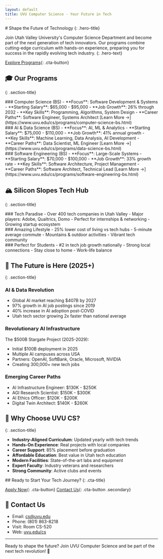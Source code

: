 ```yaml
---
layout: default
title: UVU Computer Science - Your Future in Tech
---
```


<div class="hero-section" markdown="1">
# Shape the Future of Technology
{: .hero-title}

Join Utah Valley University's Computer Science Department and become part of the next generation of tech innovators. Our programs combine cutting-edge curriculum with hands-on experience, preparing you for success in the rapidly evolving tech industry.
{: .hero-text}

[Explore Programs](https://www.uvu.edu/cs/programs/){: .cta-button}
</div>

## 🎓 Our Programs
{: .section-title}

<div class="program-cards" markdown="1">

<div class="program-card" markdown="1">
### Computer Science (BS)
- **Focus**: Software Development & Systems
- **Starting Salary**: $65,000 - $95,000
- **Job Growth**: 26% through 2032
- **Key Skills**: Programming, Algorithms, System Design
- **Career Paths**: Software Engineer, Systems Architect
[Learn More →](https://www.uvu.edu/cs/programs/computer-science-bs.html)
</div>

<div class="program-card" markdown="1">
### AI & Data Science (BS)
- **Focus**: AI, ML & Analytics
- **Starting Salary**: $75,000 - $110,000
- **Job Growth**: 41% annual growth
- **Key Skills**: Machine Learning, Data Analysis, AI Development
- **Career Paths**: Data Scientist, ML Engineer
[Learn More →](https://www.uvu.edu/cs/programs/data-science-bs.html)
</div>

<div class="program-card" markdown="1">
### Software Engineering (BS)
- **Focus**: Large-Scale Systems
- **Starting Salary**: $70,000 - $100,000
- **Job Growth**: 33% growth rate
- **Key Skills**: Software Architecture, Project Management
- **Career Paths**: Software Architect, Technical Lead
[Learn More →](https://www.uvu.edu/cs/programs/software-engineering-bs.html)
</div>

</div>

## 🏔️ Silicon Slopes Tech Hub
{: .section-title}

<div class="feature-cards" markdown="1">

<div class="feature-card" markdown="1">
### Tech Paradise
- Over 400 tech companies in Utah Valley
- Major players: Adobe, Qualtrics, Domo
- Perfect for internships & networking
- Growing startup ecosystem
</div>

<div class="feature-card" markdown="1">
### Amazing Lifestyle
- 25% lower cost of living vs tech hubs
- 5-minute average commute
- Mountains & outdoor activities
- Vibrant tech community
</div>

<div class="feature-card" markdown="1">
### Perfect for Students
- #2 in tech job growth nationally
- Strong local connections
- Stay close to home
- Work-life balance
</div>

</div>

## 🚀 The Future is Here (2025+)
{: .section-title}

<div class="future-section" markdown="1">

### AI & Data Revolution
- Global AI market reaching $407B by 2027
- 97% growth in AI job postings since 2019
- 40% increase in AI adoption post-COVID
- Utah tech sector growing 2x faster than national average

### Revolutionary AI Infrastructure
The $500B Stargate Project (2025-2029):
- Initial $100B deployment in 2025
- Multiple AI campuses across USA
- Partners: OpenAI, SoftBank, Oracle, Microsoft, NVIDIA
- Creating 300,000+ new tech jobs

### Emerging Career Paths
- AI Infrastructure Engineer: $130K - $250K
- AGI Research Scientist: $150K - $300K
- AI Ethics Officer: $120K - $200K
- Digital Twin Architect: $140K - $260K

</div>

## 🌟 Why Choose UVU CS?
{: .section-title}

<div class="benefits-section" markdown="1">

- **Industry-Aligned Curriculum**: Updated yearly with tech trends
- **Hands-On Experience**: Real projects with local companies
- **Career Support**: 85% placement before graduation
- **Affordable Education**: Best value in Utah tech education
- **Modern Facilities**: State-of-the-art labs and equipment
- **Expert Faculty**: Industry veterans and researchers
- **Strong Community**: Active clubs and events

</div>

<div class="cta-section" markdown="1">
## Ready to Start Your Tech Journey?
{: .cta-title}

[Apply Now](https://www.uvu.edu/admissions/){: .cta-button} [Contact Us](https://www.uvu.edu/cs/contact/){: .cta-button .secondary}
</div>

## 📱 Contact Us

- Email: [cs@uvu.edu](mailto:cs@uvu.edu)
- Phone: (801) 863-8218
- Visit: Room CS-520
- Web: [uvu.edu/cs](https://www.uvu.edu/cs)

---

Ready to shape the future? Join UVU Computer Science and be part of the next tech revolution! 🚀 